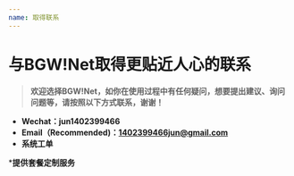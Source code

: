 ```yaml
---
name: 取得联系
---
```


# 与BGW!Net取得更贴近人心的联系

> **欢迎选择BGW!Net，如你在使用过程中有任何疑问，想要提出建议、询问问题等，请按照以下方式联系，谢谢！**

 - **Wechat：jun1402399466**
 - **Email（Recommended)：1402399466jun@gmail.com**
 - **系统工单**
 
***提供套餐定制服务**

